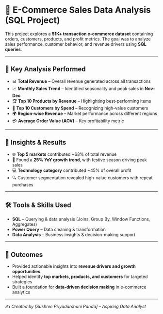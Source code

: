 
# 🛒 E-Commerce Sales Data Analysis (SQL Project)

This project explores a **51K+ transaction e-commerce dataset** containing orders, customers, products, and profit metrics. The goal was to analyze sales performance, customer behavior, and revenue drivers using **SQL queries**.

---

## 🔑 Key Analysis Performed
- 📊 **Total Revenue** – Overall revenue generated across all transactions  
- 📈 **Monthly Sales Trend** – Identified seasonality and peak sales in **Nov–Dec**  
- 🏆 **Top 10 Products by Revenue** – Highlighting best-performing items  
- 👤 **Top 10 Customers by Spend** – Recognizing high-value customers  
- 🌍 **Region-wise Revenue** – Market performance across different regions  
- 💳 **Average Order Value (AOV)** – Key profitability metric  

---

## 📌 Insights & Results
- 🌐 **Top 5 markets** contributed ~68% of total revenue  
- 📅 Found a **25% YoY growth trend**, with festive season driving peak sales  
- 💻 **Technology category** contributed ~45% of overall profit  
- 🔍 Customer segmentation revealed high-value customers with repeat purchases  

---

## 🛠️ Tools & Skills Used
- **SQL** – Querying & data analysis (Joins, Group By, Window Functions, Aggregates)  
- **Power Query** – Data cleaning & transformation  
- **Data Analysis** – Business insights & decision-making support  

---

## 🚀 Outcomes
- Provided actionable insights into **revenue drivers and growth opportunities**  
- Helped identify **top markets, products, and customers** for targeted strategies  
- Built a foundation for **data-driven decision making** in e-commerce analytics  

---

✍️ *Created by [Sushree Priyadarshani Panda] – Aspiring Data Analyst*  
